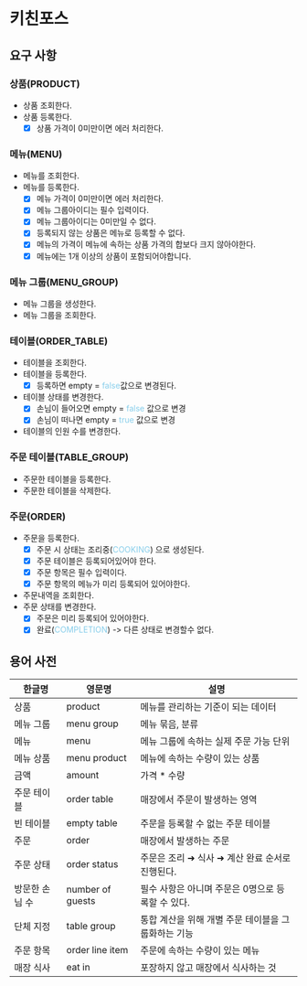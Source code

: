 # 키친포스

## 요구 사항

### 상품(PRODUCT)

* 상품 조회한다.
* 상품 등록한다.
  * [X] 상품 가격이 0미만이면 에러 처리한다. 

### 메뉴(MENU)

* 메뉴를 조회한다.
* 메뉴를 등록한다.
  * [X] 메뉴 가격이 0미만이면 에러 처리한다.
  * [X] 메뉴 그룹아이디는 필수 입력이다.
  * [X] 메뉴 그룹아이디는 0미만일 수 없다.
  * [X] 등록되지 않는 상품은 메뉴로 등록할 수 없다.
  * [X] 메뉴의 가격이 메뉴에 속하는 상품 가격의 합보다 크지 않아야한다.
  * [x] 메뉴에는 1개 이상의 상품이 포함되어야합니다.
### 메뉴 그룹(MENU_GROUP)

* 메뉴 그룹을 생성한다.
* 메뉴 그룹을 조회한다.


### 테이블(ORDER_TABLE)

* 테이블을 조회한다.
* 테이블을 등록한다.
  * [x] 등록하면 empty = <span style="color:skyblue">false</span>값으로 변경된다.  
* 테이블 상태를 변경한다.
  * [x] 손님이 들어오면 empty = <span style="color:skyblue">false</span> 값으로 변경
  * [x] 손님이 떠나면 empty = <span style="color:skyblue">true</span> 값으로 변경
* 테이블의 인원 수를 변경한다.

### 주문 테이블(TABLE_GROUP)

* 주문한 테이블을 등록한다.    
* 주문한 테이블을 삭제한다.

### 주문(ORDER)
   * 주문을 등록한다.
     * [x] 주문 시 상태는 조리중(<span style="color:skyblue">COOKING</span>) 으로 생성된다.
     * [x] 주문 테이블은 등록되어있어야 한다.
     * [x] 주문 항목은 필수 입력이다.
     * [x] 주문 항목의 메뉴가 미리 등록되어 있어야한다.
   * 주문내역을 조회한다.
   * 주문 상태를 변경한다.      
     * [x] 주문은 미리 등록되어 있어야한다.
     * [x] 완료(<span style="color:skyblue">COMPLETION</span>) -> 다른 상태로 변경할수 없다.

## 용어 사전

| 한글명 | 영문명 | 설명 |
| --- | --- | --- |
| 상품 | product | 메뉴를 관리하는 기준이 되는 데이터 |
| 메뉴 그룹 | menu group | 메뉴 묶음, 분류 |
| 메뉴 | menu | 메뉴 그룹에 속하는 실제 주문 가능 단위 |
| 메뉴 상품 | menu product | 메뉴에 속하는 수량이 있는 상품 |
| 금액 | amount | 가격 * 수량 |
| 주문 테이블 | order table | 매장에서 주문이 발생하는 영역 |
| 빈 테이블 | empty table | 주문을 등록할 수 없는 주문 테이블 |
| 주문 | order | 매장에서 발생하는 주문 |
| 주문 상태 | order status | 주문은 조리 ➜ 식사 ➜ 계산 완료 순서로 진행된다. |
| 방문한 손님 수 | number of guests | 필수 사항은 아니며 주문은 0명으로 등록할 수 있다. |
| 단체 지정 | table group | 통합 계산을 위해 개별 주문 테이블을 그룹화하는 기능 |
| 주문 항목 | order line item | 주문에 속하는 수량이 있는 메뉴 |
| 매장 식사 | eat in | 포장하지 않고 매장에서 식사하는 것 |
